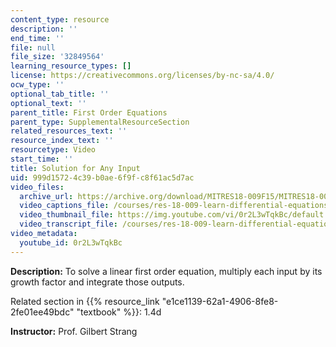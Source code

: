 ```yaml
---
content_type: resource
description: ''
end_time: ''
file: null
file_size: '32849564'
learning_resource_types: []
license: https://creativecommons.org/licenses/by-nc-sa/4.0/
ocw_type: ''
optional_tab_title: ''
optional_text: ''
parent_title: First Order Equations
parent_type: SupplementalResourceSection
related_resources_text: ''
resource_index_text: ''
resourcetype: Video
start_time: ''
title: Solution for Any Input
uid: 999d1572-4c39-b0ae-6f9f-c8f61ac5d7ac
video_files:
  archive_url: https://archive.org/download/MITRES18-009F15/MITRES18-009F15_1_4d_Solution_for_Any_Input_q(t)_300k.mp4
  video_captions_file: /courses/res-18-009-learn-differential-equations-up-close-with-gilbert-strang-and-cleve-moler-fall-2015/7ec84a2ae93b59e88b144571066cbae6_0r2L3wTqkBc.vtt
  video_thumbnail_file: https://img.youtube.com/vi/0r2L3wTqkBc/default.jpg
  video_transcript_file: /courses/res-18-009-learn-differential-equations-up-close-with-gilbert-strang-and-cleve-moler-fall-2015/08928ad87c1794fd8cc0f61bb2eee780_0r2L3wTqkBc.pdf
video_metadata:
  youtube_id: 0r2L3wTqkBc
---
```


**Description:** To solve a linear first order equation, multiply each input by its growth factor and integrate those outputs.

Related section in {{% resource_link "e1ce1139-62a1-4906-8fe8-2fe01ee49bdc" "textbook" %}}: 1.4d

**Instructor:** Prof. Gilbert Strang

